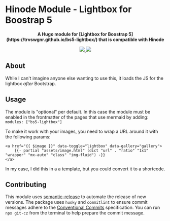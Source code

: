 # Hinode Module - Lightbox for Boostrap 5

<!-- Tagline -->
<p align="center">
    <b>A Hugo module for [Lightbox for Boostrap 5](https://trvswgnr.github.io/bs5-lightbox/) that is compatible with Hinode</b>
    <br />
</p>

<!-- Badges -->
<p align="center">
    <a href="https://gohugo.io" alt="Hugo website">
        <img src="https://img.shields.io/badge/generator-hugo-brightgreen">
    </a>
    <a href="https://gethinode.com" alt="Hinode theme">
        <img src="https://img.shields.io/badge/theme-hinode-blue">
    </a>
</p>

## About

While I can't imagine anyone else wanting to use this, it loads the JS for the lightbox _after_ Bootstrap.

## Usage

The module is "optional" per default. In this case the module must be enabled in the frontmatter of the pages that use mermaid by adding: `modules: ["bs5-lightbox"]`

To make it work with your images, you need to wrap a URL around it with the following params:

```
<a href="{{ $image }}" data-toggle="lightbox" data-gallery="gallery">
    {{- partial "assets/image.html" (dict "url" . "ratio" "1x1" "wrapper" "mx-auto" "class" "img-fluid") -}}
</a>
```

In my case, I did this in a a template, but you could convert it to a shortcode.

## Contributing

This module uses [semantic-release][semantic-release] to automate the release of new versions. The package uses `husky` and `commitlint` to ensure commit messages adhere to the [Conventional Commits][conventionalcommits] specification. You can run `npx git-cz` from the terminal to help prepare the commit message.

<!-- ## Configuration

This module supports the following parameters (see the section `params.modules` in `config.toml`):

| Setting                   | Default | Description |
|---------------------------|---------|-------------| -->

<!-- MARKDOWN LINKS -->
[hugo]: https://gohugo.io
[hinode_docs]: https://gethinode.com
<!-- [module]: https://example.com -->
[repository]: https://github.com/gethinode/hinode.git
[repository_template]: https://github.com/gethinode/template.git
[conventionalcommits]: https://www.conventionalcommits.org
[husky]: https://typicode.github.io/husky/
[semantic-release]: https://semantic-release.gitbook.io/

